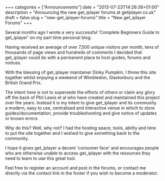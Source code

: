 +++
categories = ["Announcements"]
date = "2013-07-23T14:26:36+01:00"
description = "Announcing the new get_iplayer forums at getiplayer.co.uk"
draft = false
slug = "new-get_iplayer-forums"
title = "New get_iplayer Forums"
+++

Several months ago I wrote a very successful 'Complete Beginners Guide to get_iplayer' on my part time personal blog.

Having received an average of over 7,500 unique visitors per month, tens of thousands of page views and hundreds of comments I decided that get_iplayer could do with a permanent place to host guides, forums and notices.

With the blessing of get_iplayer maintainer Dinky Pumpkin, I threw this site together whilst enjoying a weekend of Wimbledon, Glastonbury and the British Grand Prix.

The intent here is not to supersede the efforts of others or claim any glory off the back of Phil Lewis et al who have created and maintained this project over the years. Instead it is my intent to give get_iplayer and its community a modern, easy to use, centralised and interactive venue in which to store guides/documentation, provide troubleshooting and give notice of updates or known errors.<!--more-->

Why do this? Well, why not? I had the hosting space, tools, ability and time to put the site together and I wished to give something back to the community.

I hope it gives get_iplayer a decent 'consumer face' and encourages people who are otherwise unable to access get_iplayer with the resources they need to learn to use this great tool.

Feel free to register an account and post in the forums, or contact me directly via the contact link in the footer if you wish to become a moderator.
